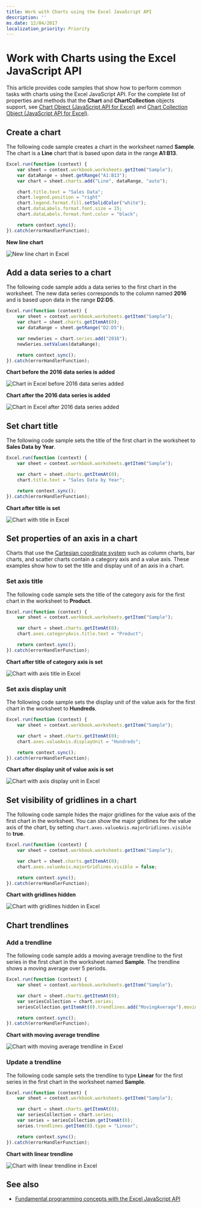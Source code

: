 ```yaml
---
title: Work with Charts using the Excel JavaScript API
description: ''
ms.date: 12/04/2017
localization_priority: Priority
---
```




# Work with Charts using the Excel JavaScript API

This article provides code samples that show how to perform common tasks with charts using the Excel JavaScript API. 
For the complete list of properties and methods that the **Chart** and **ChartCollection** objects support, see [Chart Object (JavaScript API for Excel)](https://docs.microsoft.com/javascript/api/excel/excel.chart) and [Chart Collection Object (JavaScript API for Excel)](https://docs.microsoft.com/javascript/api/excel/excel.chartcollection).

## Create a chart

The following code sample creates a chart in the worksheet named **Sample**. The chart is a **Line** chart that is based upon data in the range **A1:B13**.

```js
Excel.run(function (context) {
    var sheet = context.workbook.worksheets.getItem("Sample");
    var dataRange = sheet.getRange("A1:B13");
    var chart = sheet.charts.add("Line", dataRange, "auto");

    chart.title.text = "Sales Data";
    chart.legend.position = "right"
    chart.legend.format.fill.setSolidColor("white");
    chart.dataLabels.format.font.size = 15;
    chart.dataLabels.format.font.color = "black";

    return context.sync();
}).catch(errorHandlerFunction);
```

**New line chart**

![New line chart in Excel](../images/excel-charts-create-line.png)


## Add a data series to a chart

The following code sample adds a data series to the first chart in the worksheet. The new data series corresponds to the column named **2016** and is based upon data in the range **D2:D5**.

```js
Excel.run(function (context) {
    var sheet = context.workbook.worksheets.getItem("Sample");
    var chart = sheet.charts.getItemAt(0);
    var dataRange = sheet.getRange("D2:D5");

    var newSeries = chart.series.add("2016");
    newSeries.setValues(dataRange);

    return context.sync();
}).catch(errorHandlerFunction);
```

**Chart before the 2016 data series is added**

![Chart in Excel before 2016 data series added](../images/excel-charts-data-series-before.png)

**Chart after the 2016 data series is added**

![Chart in Excel after 2016 data series added](../images/excel-charts-data-series-after.png)

## Set chart title

The following code sample sets the title of the first chart in the worksheet to **Sales Data by Year**. 

```js
Excel.run(function (context) {
    var sheet = context.workbook.worksheets.getItem("Sample");

    var chart = sheet.charts.getItemAt(0);
    chart.title.text = "Sales Data by Year";

    return context.sync();
}).catch(errorHandlerFunction);
```

**Chart after title is set**

![Chart with title in Excel](../images/excel-charts-title-set.png)

## Set properties of an axis in a chart

Charts that use the [Cartesian coordinate system](https://en.wikipedia.org/wiki/Cartesian_coordinate_system) such as column charts, bar charts, and scatter charts contain a category axis and a value axis. These examples show how to set the title and display unit of an axis in a chart.

### Set axis title

The following code sample sets the title of the category axis for the first chart in the worksheet to **Product**.

```js
Excel.run(function (context) {
    var sheet = context.workbook.worksheets.getItem("Sample");

    var chart = sheet.charts.getItemAt(0);
    chart.axes.categoryAxis.title.text = "Product";

    return context.sync();
}).catch(errorHandlerFunction);
```

**Chart after title of category axis is set**

![Chart with axis title in Excel](../images/excel-charts-axis-title-set.png)

### Set axis display unit

The following code sample sets the display unit of the value axis for the first chart in the worksheet to **Hundreds**.

```js
Excel.run(function (context) {
    var sheet = context.workbook.worksheets.getItem("Sample");

    var chart = sheet.charts.getItemAt(0);
    chart.axes.valueAxis.displayUnit = "Hundreds";

    return context.sync();
}).catch(errorHandlerFunction);
```

**Chart after display unit of value axis is set**

![Chart with axis display unit in Excel](../images/excel-charts-axis-display-unit-set.png)

## Set visibility of gridlines in a chart

The following code sample hides the major gridlines for the value axis of the first chart in the worksheet. You can show the major gridlines for the value axis of the chart, by setting `chart.axes.valueAxis.majorGridlines.visible` to **true**.

```js
Excel.run(function (context) {
    var sheet = context.workbook.worksheets.getItem("Sample");

    var chart = sheet.charts.getItemAt(0);
    chart.axes.valueAxis.majorGridlines.visible = false;

    return context.sync();
}).catch(errorHandlerFunction);
```

**Chart with gridlines hidden**

![Chart with gridlines hidden in Excel](../images/excel-charts-gridlines-removed.png)

## Chart trendlines

### Add a trendline

The following code sample adds a moving average trendline to the first series in the first chart in the worksheet named **Sample**. The trendline shows a moving average over 5 periods.

```js
Excel.run(function (context) {
    var sheet = context.workbook.worksheets.getItem("Sample");

    var chart = sheet.charts.getItemAt(0);
    var seriesCollection = chart.series;
    seriesCollection.getItemAt(0).trendlines.add("MovingAverage").movingAveragePeriod = 5;

    return context.sync();
}).catch(errorHandlerFunction);
```

**Chart with moving average trendline**

![Chart with moving average trendline in Excel](../images/excel-charts-create-trendline.png)

### Update a trendline

The following code sample sets the trendline to type **Linear** for the first series in the first chart in the worksheet named **Sample**.

```js
Excel.run(function (context) {
    var sheet = context.workbook.worksheets.getItem("Sample");

    var chart = sheet.charts.getItemAt(0);
    var seriesCollection = chart.series;
    var series = seriesCollection.getItemAt(0);
    series.trendlines.getItem(0).type = "Linear";

    return context.sync();
}).catch(errorHandlerFunction);
```

**Chart with linear trendline**

![Chart with linear trendline in Excel](../images/excel-charts-trendline-linear.png)

## See also

- [Fundamental programming concepts with the Excel JavaScript API](excel-add-ins-core-concepts.md)
